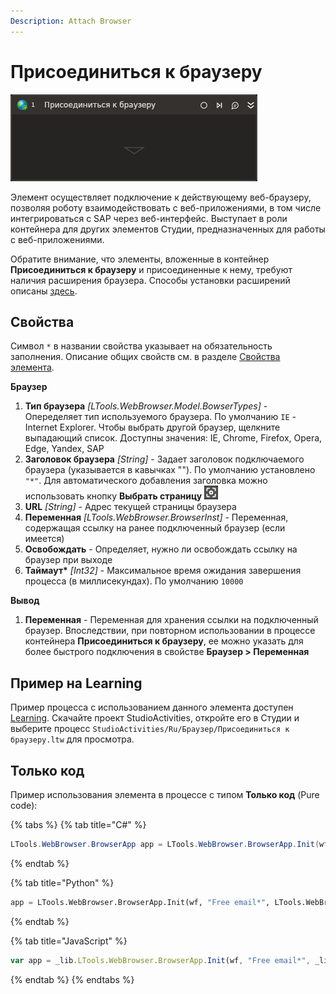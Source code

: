 ```yaml
---
Description: Attach Browser
---
```


# Присоединиться к браузеру

![](../../../.gitbook/assets1/studio-linux-elements-basic/browser-attach-activity.png)

Элемент осуществляет подключение к действующему веб-браузеру, позволяя роботу взаимодействовать с веб-приложениями, в том числе интегрироваться с SAP через веб-интерфейс. Выступает в роли контейнера для других элементов Студии, предназначенных для работы с веб-приложениями.

Обратите внимание, что элементы, вложенные в контейнер **Присоединиться к браузеру** и присоединенные к нему, требуют наличия расширения браузера. Способы установки расширений описаны [здесь](https://docs.primo-rpa.ru/primo-rpa/primo-rpa-studio-linux/installation/installation-astra/install-astra-deb-packages).

## Свойства
Символ `*` в названии свойства указывает на обязательность заполнения. Описание общих свойств см. в разделе [Свойства элемента](https://docs.primo-rpa.ru/primo-rpa/primo-studio/process/elements#svoistva-elementa).

**Браузер**  
1. **Тип браузера** *[LTools.WebBrowser.Model.BowserTypes]* - Опеределяет тип используемого браузера. По умолчанию `IE` - Internet Explorer. Чтобы выбрать другой браузер, щелкните выпадающий список. Доступны значения: IE, Chrome, Firefox, Opera, Edge, Yandex, SAP
1. **Заголовок браузера** *[String]* - Задает заголовок подключаемого браузера (указывается в кавычках ""). По умолчанию установлено `"*"`. Для автоматического добавления заголовка можно использовать кнопку **Выбрать страницу** ![](../../../.gitbook/assets1/studio-linux-elements-basic/magic-stick.png) 
1. **URL** *[String]* - Адрес текущей страницы браузера   
1. **Переменная** *[LTools.WebBrowser.BrowserInst]* - Переменная, содержащая ссылку на ранее подключенный браузер (если имеется) 
1. **Освобождать** - Определяет, нужно ли освобождать ссылку на браузер при выходе 
1. **Таймаут\*** *[Int32]* - Максимальное время ожидания завершения процесса (в миллисекундах). По умолчанию `10000` 

**Вывод**   
1. **Переменная** - Переменная для хранения ссылки на подключенный браузер. Впоследствии, при повторном использовании в процессе контейнера **Присоединиться к браузеру**, ее можно указать для более быстрого подключения в свойстве **Браузер > Переменная**


## Пример на Learning

Пример процесса с использованием данного элемента доступен [Learning](https://github.com/PrimoRPA/Learning/tree/master). Скачайте проект StudioActivities, откройте его в Студии и выберите процесс `StudioActivities/Ru/Браузер/Присоединиться к браузеру.ltw` для просмотра.


## Только код
Пример использования элемента в процессе с типом **Только код** (Pure code):

{% tabs %}
{% tab title="C#" %}
```csharp
LTools.WebBrowser.BrowserApp app = LTools.WebBrowser.BrowserApp.Init(wf, "Free email*", LTools.WebBrowser.Model.BrowserTypes_Short.IE);
```
{% endtab %}

{% tab title="Python" %}
```python
app = LTools.WebBrowser.BrowserApp.Init(wf, "Free email*", LTools.WebBrowser.Model.BrowserTypes_Short.IE)
```
{% endtab %}

{% tab title="JavaScript" %}
```javascript
var app = _lib.LTools.WebBrowser.BrowserApp.Init(wf, "Free email*", _lib.LTools.WebBrowser.Model.BrowserTypes_Short.IE);
```
{% endtab %}
{% endtabs %}
